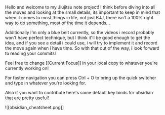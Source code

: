 Hello and welcome to my Jiujitsu note project!
I think before diving into all the moves and looking at the small details, its important to keep in mind that when it comes to most things in life, not just BJJ, there isn't a 100% right way to do something, most of the time it depends...

Additionally I'm only a blue belt currently, so the videos i record probably won't have perfect technique, but I think it'll be good enough to get the idea, and if you see a detail i could use, i will try to implement it and record the move again when i have time.
So with that out of the way, i look forward to reading your commits!

Feel free to change [[Current Focus]] in your local copy to whatever you're currently working on!

For faster navigation you can press Ctrl + O to bring up the quick switcher and type in whatever you're looking for.

Also if you want to contribute here's some default key binds for obsidian that are pretty useful!

![[obsidian_cheatsheet.png]]


